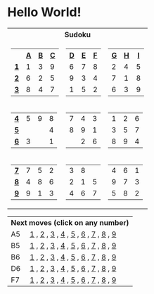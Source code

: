<h1>Hello World!</h1>

<table class="grid">
    <tr>
        <th colspan="3">Sudoku</th>
    </tr>
    <tr>
        <td>
            <table class="subgrid0">
                <tr>
                    <th></th>
                    <th><a href="#">A</a></th>
                    <th><a href="#">B</a></th>
                    <th><a href="#">C</a></th>
                </tr>
                <tr class="0">
                    <td><b><a href="#">1</a></b></td>
                    <td class="0">1</td>
                    <td class="1">3</td>
                    <td class="2">9</td>
                </tr>
                <tr class="1">
                    <td><b><a href="#">2</a></b></td>
                    <td class="0">6</td>
                    <td class="1">2</td>
                    <td class="2">5</td>
                </tr>
                <tr class="2">
                    <td><b><a href="#">3</a></b></td>
                    <td class="0">8</td>
                    <td class="1">4</td>
                    <td class="2">7</td>
                </tr>
            </table>
        </td>
        <td>
            <table class="subgrid1">
                <tr>
                    <th><a href="#">D</a></th>
                    <th><a href="#">E</a></th>
                    <th><a href="#">F</a></th>
                </tr>
                <tr class="0">
                    <td class="3">6</td>
                    <td class="4">7</td>
                    <td class="5">8</td>
                </tr>
                <tr class="1">
                    <td class="3">9</td>
                    <td class="4">3</td>
                    <td class="5">4</td>
                </tr>
                <tr class="2">
                    <td class="3">1</td>
                    <td class="4">5</td>
                    <td class="5">2</td>
                </tr>
            </table>
        </td>
        <td>
            <table class="subgrid2">
                <tr>
                    <th><a href="#">G</a></th>
                    <th><a href="#">H</a></th>
                    <th><a href="#">I</a></th>
                </tr>
                <tr class="0">
                    <td class="6">2</td>
                    <td class="7">4</td>
                    <td class="8">5</td>
                </tr>
                <tr class="1">
                    <td class="6">7</td>
                    <td class="7">1</td>
                    <td class="8">8</td>
                </tr>
                <tr class="2">
                    <td class="6">6</td>
                    <td class="7">3</td>
                    <td class="8">9</td>
                </tr>
            </table>
        </td>
    </tr>
    <tr>
        <td>
            <table class="subgrid3">
                <tr class="3">
                    <td><b><a href="#">4</a></b></td>
                    <td class="0">5</td>
                    <td class="1">9</td>
                    <td class="2">8</td>
                </tr>
                <tr class="4">
                    <td><b><a href="#">5</a></b></td>
                    <td class="0"></td>
                    <td class="1"></td>
                    <td class="2">4</td>
                </tr>
                <tr class="5">
                    <td><b><a href="#">6</a></b></td>
                    <td class="0">3</td>
                    <td class="1"></td>
                    <td class="2">1</td>
                </tr>
            </table>
        </td>
        <td>
            <table class="subgrid4">
                <tr class="3">
                    <td class="3">7</td>
                    <td class="4">4</td>
                    <td class="5">3</td>
                </tr>
                <tr class="4">
                    <td class="3">8</td>
                    <td class="4">9</td>
                    <td class="5">1</td>
                </tr>
                <tr class="5">
                    <td class="3"></td>
                    <td class="4">2</td>
                    <td class="5">6</td>
                </tr>
            </table>
        </td>
        <td>
            <table class="subgrid5">
                <tr class="3">
                    <td class="6">1</td>
                    <td class="7">2</td>
                    <td class="8">6</td>
                </tr>
                <tr class="4">
                    <td class="6">3</td>
                    <td class="7">5</td>
                    <td class="8">7</td>
                </tr>
                <tr class="5">
                    <td class="6">8</td>
                    <td class="7">9</td>
                    <td class="8">4</td>
                </tr>
            </table>
        </td>
    </tr>
    <tr>
        <td>
            <table class="subgrid6">
                <tr class="6">
                    <td><b><a href="#">7</a></b></td>
                    <td class="0">7</td>
                    <td class="1">5</td>
                    <td class="2">2</td>
                </tr>
                <tr class="7">
                    <td><b><a href="#">8</a></b></td>
                    <td class="0">4</td>
                    <td class="1">8</td>
                    <td class="2">6</td>
                </tr>
                <tr class="8">
                    <td><b><a href="#">9</a></b></td>
                    <td class="0">9</td>
                    <td class="1">1</td>
                    <td class="2">3</td>
                </tr>
            </table>
        </td>
        <td>
            <table class="subgrid7">
                <tr class="6">
                    <td class="3">3</td>
                    <td class="4">8</td>
                    <td class="5"></td>
                </tr>
                <tr class="7">
                    <td class="3">2</td>
                    <td class="4">1</td>
                    <td class="5">5</td>
                </tr>
                <tr class="8">
                    <td class="3">4</td>
                    <td class="4">6</td>
                    <td class="5">7</td>
                </tr>
            </table>
        </td>
        <td>
            <table class="subgrid8">
                <tr class="6">
                    <td class="6">4</td>
                    <td class="7">6</td>
                    <td class="8">1</td>
                </tr>
                <tr class="7">
                    <td class="6">9</td>
                    <td class="7">7</td>
                    <td class="8">3</td>
                </tr>
                <tr class="8">
                    <td class="6">5</td>
                    <td class="7">8</td>
                    <td class="8">2</td>
                </tr>
            </table>
        </td>
    </tr>
</table>

<table class="nextMoves">
    <tr>
        <th colspan="2">Next moves (click on any number)</th>
    </tr>
    <tr>
        <td>A5</td>
        <td>
            <span>
                <a href="/yvasyliev/github-actions-check/issues/new?title=fill%20nextMove%201&amp;body=Just%20push%20&#39;Submit%20new%20issue&#39;.%20You%20don&#39;t%20need%20to%20do%20anything%20else."
                >1</a><span> , </span>
            </span><span>
                <a href="/yvasyliev/github-actions-check/issues/new?title=fill%20nextMove%201&amp;body=Just%20push%20&#39;Submit%20new%20issue&#39;.%20You%20don&#39;t%20need%20to%20do%20anything%20else."
                >2</a><span> , </span>
            </span><span>
                <a href="/yvasyliev/github-actions-check/issues/new?title=fill%20nextMove%201&amp;body=Just%20push%20&#39;Submit%20new%20issue&#39;.%20You%20don&#39;t%20need%20to%20do%20anything%20else."
                >3</a><span> , </span>
            </span><span>
                <a href="/yvasyliev/github-actions-check/issues/new?title=fill%20nextMove%201&amp;body=Just%20push%20&#39;Submit%20new%20issue&#39;.%20You%20don&#39;t%20need%20to%20do%20anything%20else."
                >4</a><span> , </span>
            </span><span>
                <a href="/yvasyliev/github-actions-check/issues/new?title=fill%20nextMove%201&amp;body=Just%20push%20&#39;Submit%20new%20issue&#39;.%20You%20don&#39;t%20need%20to%20do%20anything%20else."
                >5</a><span> , </span>
            </span><span>
                <a href="/yvasyliev/github-actions-check/issues/new?title=fill%20nextMove%201&amp;body=Just%20push%20&#39;Submit%20new%20issue&#39;.%20You%20don&#39;t%20need%20to%20do%20anything%20else."
                >6</a><span> , </span>
            </span><span>
                <a href="/yvasyliev/github-actions-check/issues/new?title=fill%20nextMove%201&amp;body=Just%20push%20&#39;Submit%20new%20issue&#39;.%20You%20don&#39;t%20need%20to%20do%20anything%20else."
                >7</a><span> , </span>
            </span><span>
                <a href="/yvasyliev/github-actions-check/issues/new?title=fill%20nextMove%201&amp;body=Just%20push%20&#39;Submit%20new%20issue&#39;.%20You%20don&#39;t%20need%20to%20do%20anything%20else."
                >8</a><span> , </span>
            </span><span>
                <a href="/yvasyliev/github-actions-check/issues/new?title=fill%20nextMove%201&amp;body=Just%20push%20&#39;Submit%20new%20issue&#39;.%20You%20don&#39;t%20need%20to%20do%20anything%20else."
                >9</a><span></span>
            </span>
        </td>
    </tr>
    <tr>
        <td>B5</td>
        <td>
            <span>
                <a href="/yvasyliev/github-actions-check/issues/new?title=fill%20nextMove%201&amp;body=Just%20push%20&#39;Submit%20new%20issue&#39;.%20You%20don&#39;t%20need%20to%20do%20anything%20else."
                >1</a><span> , </span>
            </span><span>
                <a href="/yvasyliev/github-actions-check/issues/new?title=fill%20nextMove%201&amp;body=Just%20push%20&#39;Submit%20new%20issue&#39;.%20You%20don&#39;t%20need%20to%20do%20anything%20else."
                >2</a><span> , </span>
            </span><span>
                <a href="/yvasyliev/github-actions-check/issues/new?title=fill%20nextMove%201&amp;body=Just%20push%20&#39;Submit%20new%20issue&#39;.%20You%20don&#39;t%20need%20to%20do%20anything%20else."
                >3</a><span> , </span>
            </span><span>
                <a href="/yvasyliev/github-actions-check/issues/new?title=fill%20nextMove%201&amp;body=Just%20push%20&#39;Submit%20new%20issue&#39;.%20You%20don&#39;t%20need%20to%20do%20anything%20else."
                >4</a><span> , </span>
            </span><span>
                <a href="/yvasyliev/github-actions-check/issues/new?title=fill%20nextMove%201&amp;body=Just%20push%20&#39;Submit%20new%20issue&#39;.%20You%20don&#39;t%20need%20to%20do%20anything%20else."
                >5</a><span> , </span>
            </span><span>
                <a href="/yvasyliev/github-actions-check/issues/new?title=fill%20nextMove%201&amp;body=Just%20push%20&#39;Submit%20new%20issue&#39;.%20You%20don&#39;t%20need%20to%20do%20anything%20else."
                >6</a><span> , </span>
            </span><span>
                <a href="/yvasyliev/github-actions-check/issues/new?title=fill%20nextMove%201&amp;body=Just%20push%20&#39;Submit%20new%20issue&#39;.%20You%20don&#39;t%20need%20to%20do%20anything%20else."
                >7</a><span> , </span>
            </span><span>
                <a href="/yvasyliev/github-actions-check/issues/new?title=fill%20nextMove%201&amp;body=Just%20push%20&#39;Submit%20new%20issue&#39;.%20You%20don&#39;t%20need%20to%20do%20anything%20else."
                >8</a><span> , </span>
            </span><span>
                <a href="/yvasyliev/github-actions-check/issues/new?title=fill%20nextMove%201&amp;body=Just%20push%20&#39;Submit%20new%20issue&#39;.%20You%20don&#39;t%20need%20to%20do%20anything%20else."
                >9</a><span></span>
            </span>
        </td>
    </tr>
    <tr>
        <td>B6</td>
        <td>
            <span>
                <a href="/yvasyliev/github-actions-check/issues/new?title=fill%20nextMove%201&amp;body=Just%20push%20&#39;Submit%20new%20issue&#39;.%20You%20don&#39;t%20need%20to%20do%20anything%20else."
                >1</a><span> , </span>
            </span><span>
                <a href="/yvasyliev/github-actions-check/issues/new?title=fill%20nextMove%201&amp;body=Just%20push%20&#39;Submit%20new%20issue&#39;.%20You%20don&#39;t%20need%20to%20do%20anything%20else."
                >2</a><span> , </span>
            </span><span>
                <a href="/yvasyliev/github-actions-check/issues/new?title=fill%20nextMove%201&amp;body=Just%20push%20&#39;Submit%20new%20issue&#39;.%20You%20don&#39;t%20need%20to%20do%20anything%20else."
                >3</a><span> , </span>
            </span><span>
                <a href="/yvasyliev/github-actions-check/issues/new?title=fill%20nextMove%201&amp;body=Just%20push%20&#39;Submit%20new%20issue&#39;.%20You%20don&#39;t%20need%20to%20do%20anything%20else."
                >4</a><span> , </span>
            </span><span>
                <a href="/yvasyliev/github-actions-check/issues/new?title=fill%20nextMove%201&amp;body=Just%20push%20&#39;Submit%20new%20issue&#39;.%20You%20don&#39;t%20need%20to%20do%20anything%20else."
                >5</a><span> , </span>
            </span><span>
                <a href="/yvasyliev/github-actions-check/issues/new?title=fill%20nextMove%201&amp;body=Just%20push%20&#39;Submit%20new%20issue&#39;.%20You%20don&#39;t%20need%20to%20do%20anything%20else."
                >6</a><span> , </span>
            </span><span>
                <a href="/yvasyliev/github-actions-check/issues/new?title=fill%20nextMove%201&amp;body=Just%20push%20&#39;Submit%20new%20issue&#39;.%20You%20don&#39;t%20need%20to%20do%20anything%20else."
                >7</a><span> , </span>
            </span><span>
                <a href="/yvasyliev/github-actions-check/issues/new?title=fill%20nextMove%201&amp;body=Just%20push%20&#39;Submit%20new%20issue&#39;.%20You%20don&#39;t%20need%20to%20do%20anything%20else."
                >8</a><span> , </span>
            </span><span>
                <a href="/yvasyliev/github-actions-check/issues/new?title=fill%20nextMove%201&amp;body=Just%20push%20&#39;Submit%20new%20issue&#39;.%20You%20don&#39;t%20need%20to%20do%20anything%20else."
                >9</a><span></span>
            </span>
        </td>
    </tr>
    <tr>
        <td>D6</td>
        <td>
            <span>
                <a href="/yvasyliev/github-actions-check/issues/new?title=fill%20nextMove%201&amp;body=Just%20push%20&#39;Submit%20new%20issue&#39;.%20You%20don&#39;t%20need%20to%20do%20anything%20else."
                >1</a><span> , </span>
            </span><span>
                <a href="/yvasyliev/github-actions-check/issues/new?title=fill%20nextMove%201&amp;body=Just%20push%20&#39;Submit%20new%20issue&#39;.%20You%20don&#39;t%20need%20to%20do%20anything%20else."
                >2</a><span> , </span>
            </span><span>
                <a href="/yvasyliev/github-actions-check/issues/new?title=fill%20nextMove%201&amp;body=Just%20push%20&#39;Submit%20new%20issue&#39;.%20You%20don&#39;t%20need%20to%20do%20anything%20else."
                >3</a><span> , </span>
            </span><span>
                <a href="/yvasyliev/github-actions-check/issues/new?title=fill%20nextMove%201&amp;body=Just%20push%20&#39;Submit%20new%20issue&#39;.%20You%20don&#39;t%20need%20to%20do%20anything%20else."
                >4</a><span> , </span>
            </span><span>
                <a href="/yvasyliev/github-actions-check/issues/new?title=fill%20nextMove%201&amp;body=Just%20push%20&#39;Submit%20new%20issue&#39;.%20You%20don&#39;t%20need%20to%20do%20anything%20else."
                >5</a><span> , </span>
            </span><span>
                <a href="/yvasyliev/github-actions-check/issues/new?title=fill%20nextMove%201&amp;body=Just%20push%20&#39;Submit%20new%20issue&#39;.%20You%20don&#39;t%20need%20to%20do%20anything%20else."
                >6</a><span> , </span>
            </span><span>
                <a href="/yvasyliev/github-actions-check/issues/new?title=fill%20nextMove%201&amp;body=Just%20push%20&#39;Submit%20new%20issue&#39;.%20You%20don&#39;t%20need%20to%20do%20anything%20else."
                >7</a><span> , </span>
            </span><span>
                <a href="/yvasyliev/github-actions-check/issues/new?title=fill%20nextMove%201&amp;body=Just%20push%20&#39;Submit%20new%20issue&#39;.%20You%20don&#39;t%20need%20to%20do%20anything%20else."
                >8</a><span> , </span>
            </span><span>
                <a href="/yvasyliev/github-actions-check/issues/new?title=fill%20nextMove%201&amp;body=Just%20push%20&#39;Submit%20new%20issue&#39;.%20You%20don&#39;t%20need%20to%20do%20anything%20else."
                >9</a><span></span>
            </span>
        </td>
    </tr>
    <tr>
        <td>F7</td>
        <td>
            <span>
                <a href="/yvasyliev/github-actions-check/issues/new?title=fill%20nextMove%201&amp;body=Just%20push%20&#39;Submit%20new%20issue&#39;.%20You%20don&#39;t%20need%20to%20do%20anything%20else."
                >1</a><span> , </span>
            </span><span>
                <a href="/yvasyliev/github-actions-check/issues/new?title=fill%20nextMove%201&amp;body=Just%20push%20&#39;Submit%20new%20issue&#39;.%20You%20don&#39;t%20need%20to%20do%20anything%20else."
                >2</a><span> , </span>
            </span><span>
                <a href="/yvasyliev/github-actions-check/issues/new?title=fill%20nextMove%201&amp;body=Just%20push%20&#39;Submit%20new%20issue&#39;.%20You%20don&#39;t%20need%20to%20do%20anything%20else."
                >3</a><span> , </span>
            </span><span>
                <a href="/yvasyliev/github-actions-check/issues/new?title=fill%20nextMove%201&amp;body=Just%20push%20&#39;Submit%20new%20issue&#39;.%20You%20don&#39;t%20need%20to%20do%20anything%20else."
                >4</a><span> , </span>
            </span><span>
                <a href="/yvasyliev/github-actions-check/issues/new?title=fill%20nextMove%201&amp;body=Just%20push%20&#39;Submit%20new%20issue&#39;.%20You%20don&#39;t%20need%20to%20do%20anything%20else."
                >5</a><span> , </span>
            </span><span>
                <a href="/yvasyliev/github-actions-check/issues/new?title=fill%20nextMove%201&amp;body=Just%20push%20&#39;Submit%20new%20issue&#39;.%20You%20don&#39;t%20need%20to%20do%20anything%20else."
                >6</a><span> , </span>
            </span><span>
                <a href="/yvasyliev/github-actions-check/issues/new?title=fill%20nextMove%201&amp;body=Just%20push%20&#39;Submit%20new%20issue&#39;.%20You%20don&#39;t%20need%20to%20do%20anything%20else."
                >7</a><span> , </span>
            </span><span>
                <a href="/yvasyliev/github-actions-check/issues/new?title=fill%20nextMove%201&amp;body=Just%20push%20&#39;Submit%20new%20issue&#39;.%20You%20don&#39;t%20need%20to%20do%20anything%20else."
                >8</a><span> , </span>
            </span><span>
                <a href="/yvasyliev/github-actions-check/issues/new?title=fill%20nextMove%201&amp;body=Just%20push%20&#39;Submit%20new%20issue&#39;.%20You%20don&#39;t%20need%20to%20do%20anything%20else."
                >9</a><span></span>
            </span>
        </td>
    </tr>
</table>
